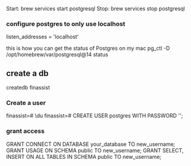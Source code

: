 
Start: brew services start postgresql
Stop: brew services stop postgresql

### configure postgres to only use localhost
listen_addresses = 'localhost'


this is how you can get the status of Postgres on my mac
pg_ctl -D /opt/homebrew/var/postgresql@14 status


## create a db 
createdb finassist 


###  Create a user
finassist=# \du
finassist=# CREATE USER postgres WITH PASSWORD '<My Usuals>';

### grant access
GRANT CONNECT ON DATABASE your_database TO new_username;
GRANT USAGE ON SCHEMA public TO new_username;
GRANT SELECT, INSERT ON ALL TABLES IN SCHEMA public TO new_username;

